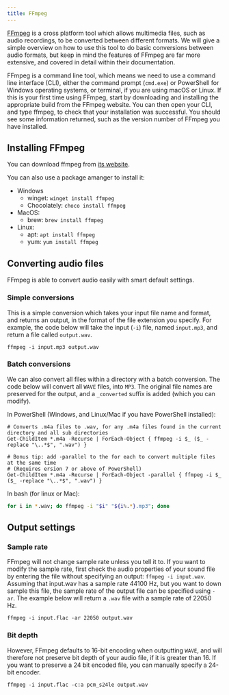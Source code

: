 ```yaml
---
title: FFmpeg
---
```


[FFmpeg](https://ffmpeg.org/)  is a cross platform tool which allows multimedia
files, such as audio recordings, to be converted between different formats. We
will give a simple overview on how to use this tool to do basic conversions
between audio formats, but keep in mind the features of FFmpeg are far more
extensive, and covered in detail within their documentation.

FFmpeg is a command line tool, which means we need to use a command line
interface (CLI), either the command prompt (`cmd.exe`) or PowerShell for Windows
operating systems, or terminal, if you are using macOS or Linux. If this is your
first time using FFmpeg, start by downloading and installing the appropriate
build from the FFmpeg website. You can then open your CLI, and type ffmpeg, to
check that your installation was successful. You should see some information
returned, such as the version number of FFmpeg you have installed. 

## Installing FFmpeg

You can download ffmpeg from [its website](https://ffmpeg.org/download.html).

You can also use a package amanger to install it:

- Windows
    - winget: `winget install ffmpeg`
    - Chocolately: `choco install ffmpeg`
- MacOS:
    - brew: `brew install ffmpeg`
- Linux:
    - apt: `apt install ffmpeg`
    - yum: `yum install ffmpeg`

## Converting audio files

FFmpeg is able to convert audio easily with smart default settings.

### Simple conversions

This is a simple conversion which takes your input file name and format, and
returns an output, in the format of the file extension you specify. For example,
the code below will take the input (`-i`) file, named `input.mp3`, and return a file
called `output.wav`. 

```
ffmpeg -i input.mp3 output.wav
``` 

### Batch conversions 

We can also convert all files within a directory with a batch conversion. The
code below will convert all `WAVE` files, into `MP3`. The original file names
are preserved for the output, and a `_converted` suffix is added (which you can
modify). 

In PowerShell (Windows, and Linux/Mac if you have PowerShell installed):

```pwsh
# Converts .m4a files to .wav, for any .m4a files found in the current directory and all sub directories
Get-ChildItem *.m4a -Recurse | ForEach-Object { ffmpeg -i $_ ($_ -replace "\..*$", ".wav") }

# Bonus tip: add -parallel to the for each to convert multiple files at the same time
# (Requires ersion 7 or above of PowerShell)
Get-ChildItem *.m4a -Recurse | ForEach-Object -parallel { ffmpeg -i $_ ($_ -replace "\..*$", ".wav") }
```


In bash (for linux or Mac):

```bash
for i in *.wav; do ffmpeg -i "$i" "${i%.*}.mp3"; done
```

## Output settings

### Sample rate

FFmpeg will not change sample rate unless you tell it to. If you want to modify
the sample rate, first check the audio properties of your sound file by entering
the file without specifying an output: `ffmpeg -i input.wav`. Assuming that
input.wav has a sample rate 44100 Hz, but you want to down sample this file, the
sample rate of the output file can be specified using `-ar`. The example below
will return a `.wav` file with a sample rate of 22050 Hz. 

```
ffmpeg -i input.flac -ar 22050 output.wav
```

### Bit depth

However, FFmpeg defaults to 16-bit encoding when outputting `WAVE`, and will
therefore not preserve bit depth of your audio file, if it is greater than 16.
If you want to preserve a 24 bit encoded file, you can manually specify a 24-bit
encoder.

```
ffmpeg -i input.flac -c:a pcm_s24le output.wav
```








